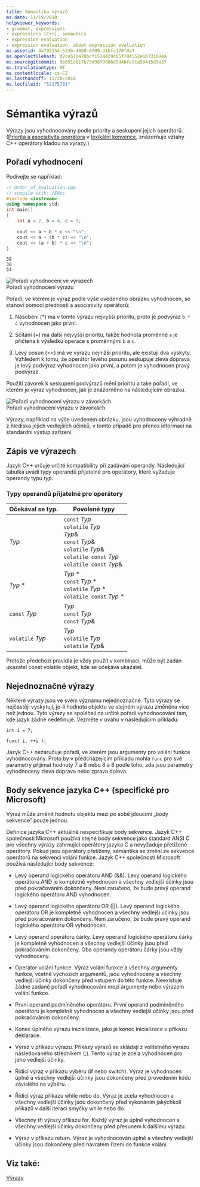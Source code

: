 ```yaml
---
title: Sémantika výrazů
ms.date: 11/19/2018
helpviewer_keywords:
- grammar, expressions
- expressions [C++], semantics
- expression evaluation
- expression evaluation, about expression evaluation
ms.assetid: 4a792154-533b-48b9-8709-31bfc170f0a7
ms.openlocfilehash: d2ce510478bcf1574429c85f704552e6b73100ea
ms.sourcegitcommit: 9e891eb17b73d98f9086d9d4bfe9ca50415d9a37
ms.translationtype: MT
ms.contentlocale: cs-CZ
ms.lasthandoff: 11/20/2018
ms.locfileid: "52175781"
---
```

# <a name="semantics-of-expressions"></a>Sémantika výrazů

Výrazy jsou vyhodnocovány podle priority a seskupení jejich operátorů. ([Priorita a asociativita operátora](../cpp/cpp-built-in-operators-precedence-and-associativity.md) v [lexikální konvence](../cpp/lexical-conventions.md), znázorňuje vztahy C++ operátory kladou na výrazy.)

## <a name="order-of-evaluation"></a>Pořadí vyhodnocení

Podívejte se například:

```cpp
// Order_of_Evaluation.cpp
// compile with: /EHsc
#include <iostream>
using namespace std;
int main()
{
    int a = 2, b = 4, c = 9;

    cout << a + b * c << "\n";
    cout << a + (b * c) << "\n";
    cout << (a + b) * c << "\n";
}
```

```Output
38
38
54
```

![Pořadí vyhodnocení ve výrazech](../cpp/media/vc38zv1.gif "pořadí vyhodnocení ve výrazu") <br/>
Pořadí vyhodnocení výrazu

Pořadí, ve kterém je výraz podle výše uvedeného obrázku vyhodnocen, se stanoví pomocí přednosti a asociativity operátorů:

1. Násobení (*) má v tomto výrazu nejvyšší prioritu, proto je podvýraz `b * c` vyhodnocen jako první.

1. Sčítání (+) má další nejvyšší prioritu, takže hodnota proměnné `a` je přičtena k výsledku operace s proměnnými `b` a `c`.

1. Levý posun (<<) má ve výrazu nejnižší prioritu, ale existují dva výskyty. Vzhledem k tomu, že operátor levého posunu seskupuje zleva doprava, je levý podvýraz vyhodnocen jako první, a potom je vyhodnocen pravý podvýraz.

Použití závorek k seskupení podvýrazů mění prioritu a také pořadí, ve kterém je výraz vyhodnocen, jak je znázorněno na následujícím obrázku.

![Pořadí vyhodnocení výrazu v závorkách](../cpp/media/vc38zv2.gif "pořadí vyhodnocení výrazu v závorkách") <br/>
Pořadí vyhodnocení výrazu v závorkách

Výrazy, například na výše uvedeném obrázku, jsou vyhodnoceny výhradně z hlediska jejich vedlejších účinků, v tomto případě pro přenos informací na standardní výstup zařízení.

## <a name="notation-in-expressions"></a>Zápis ve výrazech

Jazyk C++ určuje určité kompatibility při zadávání operandy. Následující tabulka uvádí typy operandů přijatelné pro operátory, které vyžaduje operandy typu *typ*.

### <a name="operand-types-acceptable-to-operators"></a>Typy operandů přijatelné pro operátory

|Očekával se typ.|Povolené typy|
|-------------------|-------------------|
|*Typ*|`const` *Typ*<br /> `volatile` *Typ*<br /> *Typ*&<br /> `const` *Typ*&<br /> `volatile` *Typ*&<br /> `volatile const` *Typ*<br /> `volatile const` *Typ*&|
|*Typ* \*|*Typ* \*<br /> `const` *Typ* \*<br /> `volatile` *Typ* \*<br /> `volatile const` *Typ* \*|
|`const` *Typ*|*Typ*<br /> `const` *Typ*<br />`const` *Typ*&|
|`volatile` *Typ*|*Typ*<br /> `volatile` *Typ*<br /> `volatile` *Typ*&|

Protože předchozí pravidla je vždy použít v kombinaci, může být zadán ukazatel const volatile objekt, kde se očekává ukazatel.

## <a name="ambiguous-expressions"></a>Nejednoznačné výrazy

Některé výrazy jsou ve svém významu nejednoznačné. Tyto výrazy se nejčastěji vyskytují, je-li hodnota objektu ve stejném výrazu změněna více než jednou. Tyto výrazy se spoléhají na určité pořadí vyhodnocování tam, kde jazyk žádné nedefinuje. Vezměte v úvahu v následujícím příkladu:

```
int i = 7;

func( i, ++i );
```

Jazyk C++ nezaručuje pořadí, ve kterém jsou argumenty pro volání funkce vyhodnocovány. Proto by v předcházejícím příkladu mohla `func` pro své parametry přijímat hodnoty 7 a 8 nebo 8 a 8 podle toho, zda jsou parametry vyhodnoceny zleva doprava nebo zprava doleva.

## <a name="c-sequence-points-microsoft-specific"></a>Body sekvence jazyka C++ (specifické pro Microsoft)

Výraz může změnit hodnotu objektu mezi po sobě jdoucími „body sekvence“ pouze jednou.

Definice jazyka C++ aktuálně nespecifikuje body sekvence. Jazyk C++ společnosti Microsoft používá stejné body sekvence jako standard ANSI C pro všechny výrazy zahrnující operátory jazyka C a nevyžaduje přetížené operátory. Pokud jsou operátory přetíženy, sémantika se změní ze sekvence operátorů na sekvenci volání funkce. Jazyk C++ společnosti Microsoft používá následující body sekvence:

- Levý operand logického operátoru AND (&&). Levý operand logického operátoru AND je kompletně vyhodnocen a všechny vedlejší účinky jsou před pokračováním dokončeny. Není zaručeno, že bude pravý operand logického operátoru AND vyhodnocen.

- Levý operand logického operátoru OR (&#124;&#124;). Levý operand logického operátoru OR je kompletně vyhodnocen a všechny vedlejší účinky jsou před pokračováním dokončeny. Není zaručeno, že bude pravý operand logického operátoru OR vyhodnocen.

- Levý operand operátoru čárky. Levý operand logického operátoru čárky je kompletně vyhodnocen a všechny vedlejší účinky jsou před pokračováním dokončeny. Oba operandy operátoru čárky jsou vždy vyhodnoceny.

- Operátor volání funkce. Výraz volání funkce a všechny argumenty funkce, včetně výchozích argumentů, jsou vyhodnoceny a všechny vedlejší účinky dokončeny před vstupem do této funkce. Neexistuje žádné zadané pořadí vyhodnocování mezi argumenty nebo výrazem volání funkce.

- První operand podmíněného operátoru. První operand podmíněného operátoru je kompletně vyhodnocen a všechny vedlejší účinky jsou před pokračováním dokončeny.

- Konec úplného výrazu inicializace, jako je konec inicializace v příkazu deklarace.

- Výraz v příkazu výrazu. Příkazy výrazů se skládají z volitelného výrazu následovaného středníkem (;). Tento výraz je zcela vyhodnocen pro jeho vedlejší účinky.

- Řídicí výraz v příkazu výběru (if nebo switch). Výraz je vyhodnocen úplně a všechny vedlejší účinky jsou dokončeny před provedením kódu závislého na výběru.

- Řídicí výraz příkazu while nebo do. Výraz je zcela vyhodnocen a všechny vedlejší účinky jsou dokončeny před vykonáním jakýchkoli příkazů v další iteraci smyčky while nebo do.

- Všechny tři výrazy příkazu for. Každý výraz je úplně vyhodnocen a všechny vedlejší účinky dokončeny před přesunem k dalšímu výrazu.

- Výraz v příkazu return. Výraz je vyhodnocován úplně a všechny vedlejší účinky jsou dokončeny před návratem řízení do funkce volání.

## <a name="see-also"></a>Viz také:

[Výrazy](../cpp/expressions-cpp.md)